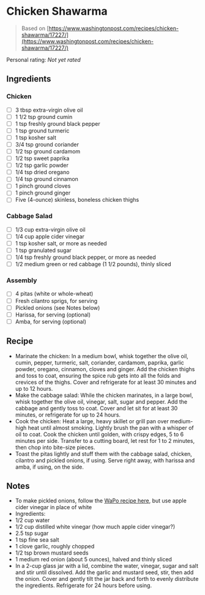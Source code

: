 # Chicken Shawarma

> Based on [https://www.washingtonpost.com/recipes/chicken-shawarma/17227/](https://www.washingtonpost.com/recipes/chicken-shawarma/17227/)

<!-- {cts} rating=0; (User can specify rating on scale of 1-5) -->

Personal rating: *Not yet rated*

<!-- {cte} -->

<!-- {cts} name_image=None; (User can specify image name) -->

<!-- TODO: Capture image -->

<!-- {cte} -->

## Ingredients

### Chicken

* [ ] 3 tbsp extra-virgin olive oil
* [ ] 1 1/2 tsp ground cumin
* [ ] 1 tsp freshly ground black pepper
* [ ] 1 tsp ground turmeric
* [ ] 1 tsp kosher salt
* [ ] 3/4 tsp ground coriander
* [ ] 1/2 tsp ground cardamom
* [ ] 1/2 tsp sweet paprika
* [ ] 1/2 tsp garlic powder
* [ ] 1/4 tsp dried oregano
* [ ] 1/4 tsp ground cinnamon
* [ ] 1 pinch ground cloves
* [ ] 1 pinch ground ginger
* [ ] Five (4-ounce) skinless, boneless chicken thighs

### Cabbage Salad

* [ ] 1/3 cup extra-virgin olive oil
* [ ] 1/4 cup apple cider vinegar
* [ ] 1 tsp kosher salt, or more as needed
* [ ] 1 tsp granulated sugar
* [ ] 1/4 tsp freshly ground black pepper, or more as needed
* [ ] 1/2 medium green or red cabbage (1 1/2 pounds), thinly sliced

### Assembly

* [ ] 4 pitas (white or whole-wheat)
* [ ] Fresh cilantro sprigs, for serving
* [ ] Pickled onions (see Notes below)
* [ ] Harissa, for serving (optional)
* [ ] Amba, for serving (optional)

## Recipe

* Marinate the chicken: In a medium bowl, whisk together the olive oil, cumin, pepper, turmeric, salt, coriander, cardamom, paprika, garlic powder, oregano, cinnamon, cloves and ginger. Add the chicken thighs and toss to coat, ensuring the spice rub gets into all the folds and crevices of the thighs. Cover and refrigerate for at least 30 minutes and up to 12 hours.
* Make the cabbage salad: While the chicken marinates, in a large bowl, whisk together the olive oil, vinegar, salt, sugar and pepper. Add the cabbage and gently toss to coat. Cover and let sit for at least 30 minutes, or refrigerate for up to 24 hours.
* Cook the chicken: Heat a large, heavy skillet or grill pan over medium-high heat until almost smoking. Lightly brush the pan with a whisper of oil to coat. Cook the chicken until golden, with crispy edges, 5 to 6 minutes per side. Transfer to a cutting board, let rest for 1 to 2 minutes, then chop into bite-size pieces.
* Toast the pitas lightly and stuff them with the cabbage salad, chicken, cilantro and pickled onions, if using. Serve right away, with harissa and amba, if using, on the side.

## Notes

* To make pickled onions, follow the [WaPo recipe here](https://www.washingtonpost.com/recipes/quick-pickled-onions/17214/), but use apple cider vinegar in place of white
* Ingredients:
* 1/2 cup water
* 1/2 cup distilled white vinegar (how much apple cider vinegar?)
* 2.5 tsp sugar
* 1 tsp fine sea salt
* 1 clove garlic, roughly chopped
* 1/2 tsp brown mustard seeds
* 1 medium red onion (about 5 ounces), halved and thinly sliced
* In a 2-cup glass jar with a lid, combine the water, vinegar, sugar and salt and stir until dissolved. Add the garlic and mustard seed, stir, then add the onion. Cover and gently tilt the jar back and forth to evenly distribute the ingredients. Refrigerate for 24 hours before using.
